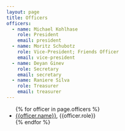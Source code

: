 ```yaml
---
layout: page
title: Officers
officers:
  - name: Michael Kohlhase
    role: President
    email: president
  - name: Moritz Schubotz
    role: Vice-President; Friends Officer
    email: vice-president
  - name: Deyan Ginev
    role: Secretary
    email: secretary
  - name: Raniere Silva
    role: Treasurer
    email: treasurer
---
```


<ul>
{% for officer in page.officers %}
<li><a href="mailto:{{officer.email}}@{{site.emaildomain}}">{{officer.name}}</a>, {{officer.role}}</li>
{% endfor %}
</ul>
